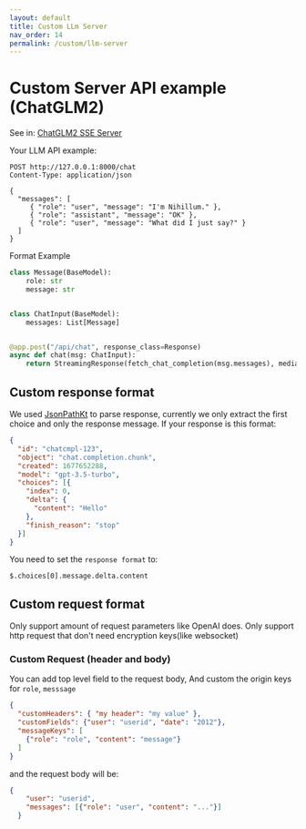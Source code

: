 ```yaml
---
layout: default
title: Custom LLm Server
nav_order: 14
permalink: /custom/llm-server
---
```


# Custom Server API example (ChatGLM2)

See in: [ChatGLM2 SSE Server](../example/custom_llm_server/chatglm_sse.py)

Your LLM API example:

```http-request
POST http://127.0.0.1:8000/chat
Content-Type: application/json

{
  "messages": [
     { "role": "user", "message": "I'm Nihillum." },
     { "role": "assistant", "message": "OK" },
     { "role": "user", "message": "What did I just say?" }
  ]
}
```

Format Example

```python
class Message(BaseModel):
    role: str
    message: str


class ChatInput(BaseModel):
    messages: List[Message]


@app.post("/api/chat", response_class=Response)
async def chat(msg: ChatInput):
    return StreamingResponse(fetch_chat_completion(msg.messages), media_type="text/event-stream")
```

## Custom response format

We used [JsonPathKt](https://github.com/codeniko/JsonPathKt) to parse response,
currently we only extract the first choice and only the response message.
If your response is this format: 

```json
{
  "id": "chatcmpl-123",
  "object": "chat.completion.chunk",
  "created": 1677652288,
  "model": "gpt-3.5-turbo",
  "choices": [{
    "index": 0,
    "delta": {
      "content": "Hello"
    },
    "finish_reason": "stop"
  }]
}
```
You need to set the `response format` to:

```text
$.choices[0].message.delta.content
```

## Custom request format

Only support amount of request parameters like OpenAI does.
Only support http request that don't need encryption keys(like websocket)


### Custom Request (header and body)

You can add top level field to the request body,
And custom the origin keys for `role`, `messsage`

```json
{
  "customHeaders": { "my header": "my value" },
  "customFields": {"user": "userid", "date": "2012"},
  "messageKeys": [
    {"role": "role", "content": "message"}
  ]
}
```

and the request body will be:

```json
{
	"user": "userid",
    "messages": [{"role": "user", "content": "..."}]
  }
```
